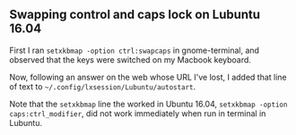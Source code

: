 ## Swapping control and caps lock on Lubuntu 16.04

First I ran `setxkbmap -option ctrl:swapcaps` in gnome-terminal, and observed that the keys were switched on my Macbook keyboard. 

Now, following an answer on the web whose URL I've lost, I added that line of text to `~/.config/lxsession/Lubuntu/autostart`.

Note that the `setxkbmap` line the worked in Ubuntu 16.04, `setxkbmap -option caps:ctrl_modifier`, did not work immediately when run in terminal in Lubuntu.

